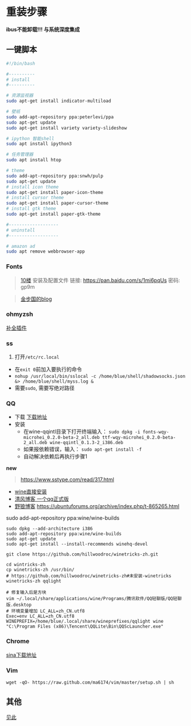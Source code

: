 重装步骤
=======

**ibus不能卸载!!! 与系统深度集成**

一键脚本
--------

``` sh
#!/bin/bash

#----------
# install
#----------

# 资源监视器
sudo apt-get install indicator-multiload

# 壁纸
sudo add-apt-repository ppa:peterlevi/ppa
sudo apt-get update
sudo apt-get install variety variety-slideshow

# ipython 智能shell
sudo apt install ipython3

# 任务管理器
sudo apt install htop

# theme
sudo add-apt-repository ppa:snwh/pulp
sudo apt-get update
# install icon theme
sudo apt-get install paper-icon-theme
# install cursor theme
sudo apt-get install paper-cursor-theme
# install gtk theme
sudo apt-get install paper-gtk-theme

#-------------------
# uninstall
#-------------------

# amazon ad
sudo apt remove webbrowser-app
```

### Fonts

> [10楼](http://forum.ubuntu.org.cn/viewtopic.php?f=8&t=463088&hilit=fontconfig)
安装及配置文件
链接: https://pan.baidu.com/s/1mi6pqUs 密码: gp9m

> [金步国的blog](http://www.jinbuguo.com/gui/linux_fontconfig.html)


### ohmyzsh

[补全插件](https://github.com/zsh-users/zsh-autosuggestions)

### ss

1. 打开`/etc/rc.local`
- 在`exit 0`前加入要执行的命令
- `nohup /usr/local/bin/sslocal -c /home/blue/shell/shadowsocks.json &> /home/blue/shell/myss.log &`
- 需要`sudo`, 需要写绝对路径

### QQ

- 下载
[下载地址](http://www.ubuntukylin.com/applications/showimg.php?lang=cn&id=23)
- 安装
    - 在wine-qqintl目录下打开终端输入： `sudo dpkg -i fonts-wqy-microhei_0.2.0-beta-2_all.deb ttf-wqy-microhei_0.2.0-beta-2_all.deb wine-qqintl_0.1.3-2_i386.deb`
    - 如果报依赖错误，输入： `sudo apt-get install -f`
    - 自动解决依赖后再执行步骤1

**new**

> <https://www.sstype.com/read/317.html>

- [wine直接安装](https://github.com/hillwoodroc/winetricks-zh)
- [清风博客 一个qq正式版](http://phpcj.org/wineqq/)
- [野狼博客](https://www.sstype.com/read/317.html)
https://ubuntuforums.org/archive/index.php/t-865265.html

sudo add-apt-repository ppa:wine/wine-builds


``` shell
sudo dpkg --add-architecture i386
sudo add-apt-repository ppa:wine/wine-builds
sudo apt-get update
sudo apt-get install --install-recommends winehq-devel

git clone https://github.com/hillwoodroc/winetricks-zh.git

cd wintricks-zh
cp winetricks-zh /usr/bin/
# https://github.com/hillwoodroc/winetricks-zh#未安装-winetricks
winetricks-zh qqlight

# 修复输入后是方块
vim ~/.local/share/applications/wine/Programs/腾讯软件/QQ轻聊版/QQ轻聊版.desktop
# 环境变量增加 LC_ALL=zh_CN.utf8
Exec=env LC_ALL=zh_CN.utf8 WINEPREFIX=/home/blue/.local/share/wineprefixes/qqlight wine "C:\Program Files (x86)\Tencent\QQLite\Bin\QQScLauncher.exe"
```

### Chrome

[sina下载地址](http://down.tech.sina.com.cn/page/43719.html)

### Vim

`wget -qO- https://raw.github.com/ma6174/vim/master/setup.sh | sh`


其他
----

[见此](http://www.cnblogs.com/xionghj/p/4211417.html)
